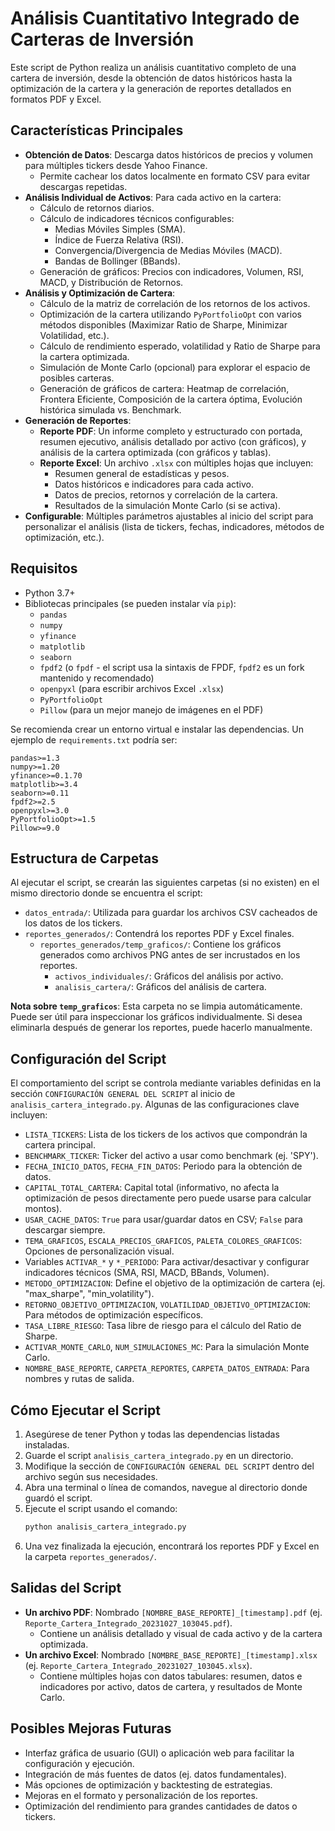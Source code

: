 # Análisis Cuantitativo Integrado de Carteras de Inversión

Este script de Python realiza un análisis cuantitativo completo de una cartera de inversión, desde la obtención de datos históricos hasta la optimización de la cartera y la generación de reportes detallados en formatos PDF y Excel.

## Características Principales

*   **Obtención de Datos**: Descarga datos históricos de precios y volumen para múltiples tickers desde Yahoo Finance.
    *   Permite cachear los datos localmente en formato CSV para evitar descargas repetidas.
*   **Análisis Individual de Activos**: Para cada activo en la cartera:
    *   Cálculo de retornos diarios.
    *   Cálculo de indicadores técnicos configurables:
        *   Medias Móviles Simples (SMA).
        *   Índice de Fuerza Relativa (RSI).
        *   Convergencia/Divergencia de Medias Móviles (MACD).
        *   Bandas de Bollinger (BBands).
    *   Generación de gráficos: Precios con indicadores, Volumen, RSI, MACD, y Distribución de Retornos.
*   **Análisis y Optimización de Cartera**:
    *   Cálculo de la matriz de correlación de los retornos de los activos.
    *   Optimización de la cartera utilizando `PyPortfolioOpt` con varios métodos disponibles (Maximizar Ratio de Sharpe, Minimizar Volatilidad, etc.).
    *   Cálculo de rendimiento esperado, volatilidad y Ratio de Sharpe para la cartera optimizada.
    *   Simulación de Monte Carlo (opcional) para explorar el espacio de posibles carteras.
    *   Generación de gráficos de cartera: Heatmap de correlación, Frontera Eficiente, Composición de la cartera óptima, Evolución histórica simulada vs. Benchmark.
*   **Generación de Reportes**:
    *   **Reporte PDF**: Un informe completo y estructurado con portada, resumen ejecutivo, análisis detallado por activo (con gráficos), y análisis de la cartera optimizada (con gráficos y tablas).
    *   **Reporte Excel**: Un archivo `.xlsx` con múltiples hojas que incluyen:
        *   Resumen general de estadísticas y pesos.
        *   Datos históricos e indicadores para cada activo.
        *   Datos de precios, retornos y correlación de la cartera.
        *   Resultados de la simulación Monte Carlo (si se activa).
*   **Configurable**: Múltiples parámetros ajustables al inicio del script para personalizar el análisis (lista de tickers, fechas, indicadores, métodos de optimización, etc.).

## Requisitos

*   Python 3.7+
*   Bibliotecas principales (se pueden instalar vía `pip`):
    *   `pandas`
    *   `numpy`
    *   `yfinance`
    *   `matplotlib`
    *   `seaborn`
    *   `fpdf2` (o `fpdf` - el script usa la sintaxis de FPDF, `fpdf2` es un fork mantenido y recomendado)
    *   `openpyxl` (para escribir archivos Excel `.xlsx`)
    *   `PyPortfolioOpt`
    *   `Pillow` (para un mejor manejo de imágenes en el PDF)

Se recomienda crear un entorno virtual e instalar las dependencias. Un ejemplo de `requirements.txt` podría ser:
```
pandas>=1.3
numpy>=1.20
yfinance>=0.1.70
matplotlib>=3.4
seaborn>=0.11
fpdf2>=2.5
openpyxl>=3.0
PyPortfolioOpt>=1.5
Pillow>=9.0
```

## Estructura de Carpetas

Al ejecutar el script, se crearán las siguientes carpetas (si no existen) en el mismo directorio donde se encuentra el script:

*   `datos_entrada/`: Utilizada para guardar los archivos CSV cacheados de los datos de los tickers.
*   `reportes_generados/`: Contendrá los reportes PDF y Excel finales.
    *   `reportes_generados/temp_graficos/`: Contiene los gráficos generados como archivos PNG antes de ser incrustados en los reportes.
        *   `activos_individuales/`: Gráficos del análisis por activo.
        *   `analisis_cartera/`: Gráficos del análisis de cartera.

**Nota sobre `temp_graficos`**: Esta carpeta no se limpia automáticamente. Puede ser útil para inspeccionar los gráficos individualmente. Si desea eliminarla después de generar los reportes, puede hacerlo manualmente.

## Configuración del Script

El comportamiento del script se controla mediante variables definidas en la sección `CONFIGURACIÓN GENERAL DEL SCRIPT` al inicio de `analisis_cartera_integrado.py`. Algunas de las configuraciones clave incluyen:

*   `LISTA_TICKERS`: Lista de los tickers de los activos que compondrán la cartera principal.
*   `BENCHMARK_TICKER`: Ticker del activo a usar como benchmark (ej. 'SPY').
*   `FECHA_INICIO_DATOS`, `FECHA_FIN_DATOS`: Periodo para la obtención de datos.
*   `CAPITAL_TOTAL_CARTERA`: Capital total (informativo, no afecta la optimización de pesos directamente pero puede usarse para calcular montos).
*   `USAR_CACHE_DATOS`: `True` para usar/guardar datos en CSV; `False` para descargar siempre.
*   `TEMA_GRAFICOS`, `ESCALA_PRECIOS_GRAFICOS`, `PALETA_COLORES_GRAFICOS`: Opciones de personalización visual.
*   Variables `ACTIVAR_*` y `*_PERIODO`: Para activar/desactivar y configurar indicadores técnicos (SMA, RSI, MACD, BBands, Volumen).
*   `METODO_OPTIMIZACION`: Define el objetivo de la optimización de cartera (ej. "max_sharpe", "min_volatility").
*   `RETORNO_OBJETIVO_OPTIMIZACION`, `VOLATILIDAD_OBJETIVO_OPTIMIZACION`: Para métodos de optimización específicos.
*   `TASA_LIBRE_RIESGO`: Tasa libre de riesgo para el cálculo del Ratio de Sharpe.
*   `ACTIVAR_MONTE_CARLO`, `NUM_SIMULACIONES_MC`: Para la simulación Monte Carlo.
*   `NOMBRE_BASE_REPORTE`, `CARPETA_REPORTES`, `CARPETA_DATOS_ENTRADA`: Para nombres y rutas de salida.

## Cómo Ejecutar el Script

1.  Asegúrese de tener Python y todas las dependencias listadas instaladas.
2.  Guarde el script `analisis_cartera_integrado.py` en un directorio.
3.  Modifique la sección de `CONFIGURACIÓN GENERAL DEL SCRIPT` dentro del archivo según sus necesidades.
4.  Abra una terminal o línea de comandos, navegue al directorio donde guardó el script.
5.  Ejecute el script usando el comando:
    ```bash
    python analisis_cartera_integrado.py
    ```
6.  Una vez finalizada la ejecución, encontrará los reportes PDF y Excel en la carpeta `reportes_generados/`.

## Salidas del Script

*   **Un archivo PDF**: Nombrado `[NOMBRE_BASE_REPORTE]_[timestamp].pdf` (ej. `Reporte_Cartera_Integrado_20231027_103045.pdf`).
    *   Contiene un análisis detallado y visual de cada activo y de la cartera optimizada.
*   **Un archivo Excel**: Nombrado `[NOMBRE_BASE_REPORTE]_[timestamp].xlsx` (ej. `Reporte_Cartera_Integrado_20231027_103045.xlsx`).
    *   Contiene múltiples hojas con datos tabulares: resumen, datos e indicadores por activo, datos de cartera, y resultados de Monte Carlo.

## Posibles Mejoras Futuras

*   Interfaz gráfica de usuario (GUI) o aplicación web para facilitar la configuración y ejecución.
*   Integración de más fuentes de datos (ej. datos fundamentales).
*   Más opciones de optimización y backtesting de estrategias.
*   Mejoras en el formato y personalización de los reportes.
*   Optimización del rendimiento para grandes cantidades de datos o tickers.
```
